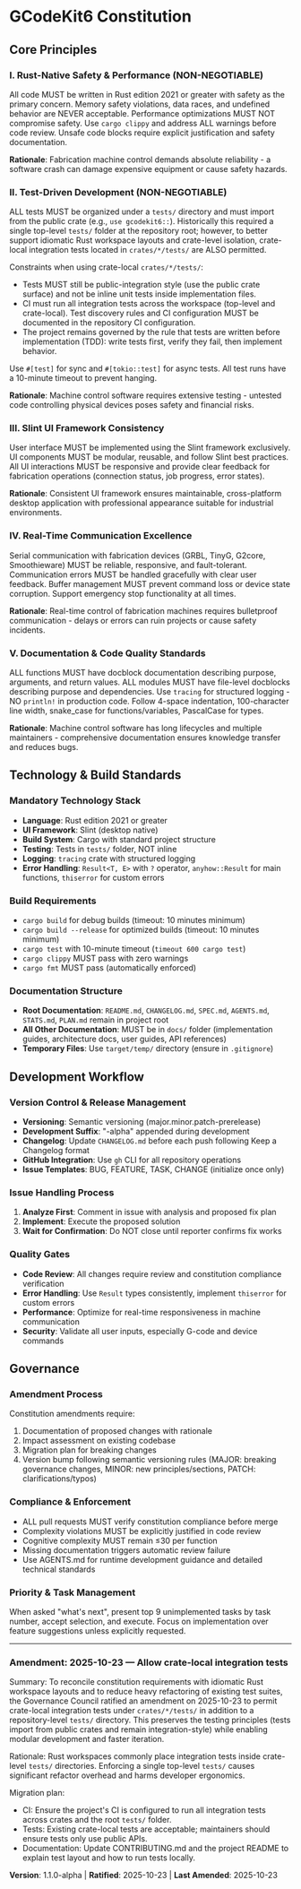 <!--
Sync Impact Report:
Version: 1.0.0-alpha (new constitution)
Modified principles: N/A (initial creation)
Added sections: All sections are new
Removed sections: N/A
Templates requiring updates:
✅ Updated: All templates inherit constitution compliance
⚠ Pending: None - initial constitution establishment
Follow-up TODOs: None
-->

# GCodeKit6 Constitution

## Core Principles

### I. Rust-Native Safety & Performance (NON-NEGOTIABLE)
All code MUST be written in Rust edition 2021 or greater with safety as the primary concern. Memory safety violations, data races, and undefined behavior are NEVER acceptable. Performance optimizations MUST NOT compromise safety. Use `cargo clippy` and address ALL warnings before code review. Unsafe code blocks require explicit justification and safety documentation.

**Rationale**: Fabrication machine control demands absolute reliability - a software crash can damage expensive equipment or cause safety hazards.

### II. Test-Driven Development (NON-NEGOTIABLE)
ALL tests MUST be organized under a `tests/` directory and must import from the public crate (e.g., `use gcodekit6::`). Historically this required a single top-level `tests/` folder at the repository root; however, to better support idiomatic Rust workspace layouts and crate-level isolation, crate-local integration tests located in `crates/*/tests/` are ALSO permitted.

Constraints when using crate-local `crates/*/tests/`:
- Tests MUST still be public-integration style (use the public crate surface) and not be inline unit tests inside implementation files.
- CI must run all integration tests across the workspace (top-level and crate-local). Test discovery rules and CI configuration MUST be documented in the repository CI configuration.
- The project remains governed by the rule that tests are written before implementation (TDD): write tests first, verify they fail, then implement behavior.

Use `#[test]` for sync and `#[tokio::test]` for async tests. All test runs have a 10-minute timeout to prevent hanging.

**Rationale**: Machine control software requires extensive testing - untested code controlling physical devices poses safety and financial risks.

### III. Slint UI Framework Consistency
User interface MUST be implemented using the Slint framework exclusively. UI components MUST be modular, reusable, and follow Slint best practices. All UI interactions MUST be responsive and provide clear feedback for fabrication operations (connection status, job progress, error states).

**Rationale**: Consistent UI framework ensures maintainable, cross-platform desktop application with professional appearance suitable for industrial environments.

### IV. Real-Time Communication Excellence
Serial communication with fabrication devices (GRBL, TinyG, G2core, Smoothieware) MUST be reliable, responsive, and fault-tolerant. Communication errors MUST be handled gracefully with clear user feedback. Buffer management MUST prevent command loss or device state corruption. Support emergency stop functionality at all times.

**Rationale**: Real-time control of fabrication machines requires bulletproof communication - delays or errors can ruin projects or cause safety incidents.

### V. Documentation & Code Quality Standards
ALL functions MUST have docblock documentation describing purpose, arguments, and return values. ALL modules MUST have file-level docblocks describing purpose and dependencies. Use `tracing` for structured logging - NO `println!` in production code. Follow 4-space indentation, 100-character line width, snake_case for functions/variables, PascalCase for types.

**Rationale**: Machine control software has long lifecycles and multiple maintainers - comprehensive documentation ensures knowledge transfer and reduces bugs.

## Technology & Build Standards

### Mandatory Technology Stack
- **Language**: Rust edition 2021 or greater
- **UI Framework**: Slint (desktop native)
- **Build System**: Cargo with standard project structure
- **Testing**: Tests in `tests/` folder, NOT inline
- **Logging**: `tracing` crate with structured logging
- **Error Handling**: `Result<T, E>` with `?` operator, `anyhow::Result` for main functions, `thiserror` for custom errors

### Build Requirements
- `cargo build` for debug builds (timeout: 10 minutes minimum)
- `cargo build --release` for optimized builds (timeout: 10 minutes minimum)
- `cargo test` with 10-minute timeout (`timeout 600 cargo test`)
- `cargo clippy` MUST pass with zero warnings
- `cargo fmt` MUST pass (automatically enforced)

### Documentation Structure
- **Root Documentation**: `README.md`, `CHANGELOG.md`, `SPEC.md`, `AGENTS.md`, `STATS.md`, `PLAN.md` remain in project root
- **All Other Documentation**: MUST be in `docs/` folder (implementation guides, architecture docs, user guides, API references)
- **Temporary Files**: Use `target/temp/` directory (ensure in `.gitignore`)

## Development Workflow

### Version Control & Release Management
- **Versioning**: Semantic versioning (major.minor.patch-prerelease)
- **Development Suffix**: "-alpha" appended during development
- **Changelog**: Update `CHANGELOG.md` before each push following Keep a Changelog format
- **GitHub Integration**: Use `gh` CLI for all repository operations
- **Issue Templates**: BUG, FEATURE, TASK, CHANGE (initialize once only)

### Issue Handling Process
1. **Analyze First**: Comment in issue with analysis and proposed fix plan
2. **Implement**: Execute the proposed solution
3. **Wait for Confirmation**: Do NOT close until reporter confirms fix works

### Quality Gates
- **Code Review**: All changes require review and constitution compliance verification
- **Error Handling**: Use `Result` types consistently, implement `thiserror` for custom errors
- **Performance**: Optimize for real-time responsiveness in machine communication
- **Security**: Validate all user inputs, especially G-code and device commands

## Governance

### Amendment Process
Constitution amendments require:
1. Documentation of proposed changes with rationale
2. Impact assessment on existing codebase
3. Migration plan for breaking changes
4. Version bump following semantic versioning rules (MAJOR: breaking governance changes, MINOR: new principles/sections, PATCH: clarifications/typos)

### Compliance & Enforcement
- ALL pull requests MUST verify constitution compliance before merge
- Complexity violations MUST be explicitly justified in code review
- Cognitive complexity MUST remain ≤30 per function
- Missing documentation triggers automatic review failure
- Use AGENTS.md for runtime development guidance and detailed technical standards

### Priority & Task Management
When asked "what's next", present top 9 unimplemented tasks by task number, accept selection, and execute. Focus on implementation over feature suggestions unless explicitly requested.

---
### Amendment: 2025-10-23 — Allow crate-local integration tests

Summary: To reconcile constitution requirements with idiomatic Rust workspace layouts and to reduce heavy refactoring of existing test suites, the Governance Council ratified an amendment on 2025-10-23 to permit crate-local integration tests under `crates/*/tests/` in addition to a repository-level `tests/` directory. This preserves the testing principles (tests import from public crates and remain integration-style) while enabling modular development and faster iteration.

Rationale: Rust workspaces commonly place integration tests inside crate-level `tests/` directories. Enforcing a single top-level `tests/` causes significant refactor overhead and harms developer ergonomics.

Migration plan:
- CI: Ensure the project's CI is configured to run all integration tests across crates and the root `tests/` folder.
- Tests: Existing crate-local tests are acceptable; maintainers should ensure tests only use public APIs.
- Documentation: Update CONTRIBUTING.md and the project README to explain test layout and how to run tests locally.

**Version**: 1.1.0-alpha | **Ratified**: 2025-10-23 | **Last Amended**: 2025-10-23
